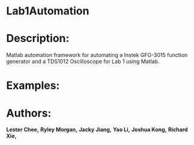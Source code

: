 Lab1Automation
==============

# Description:

Matlab automation framework for automating a Instek GFG-3015 function generator and a TDS1012 Oscilloscope for Lab 1 using Matlab.

# Examples:

# Authors:

  **Lester Chee,**
  **Ryley Morgan,**
  **Jacky Jiang,**
  **Yao Li,**
  **Joshua Kong,**
  **Richard Xie,**
